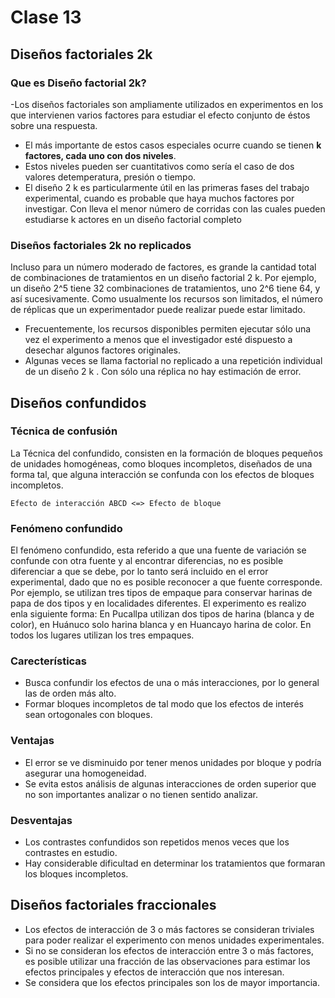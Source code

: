 # Clase 13
## Diseños factoriales 2k
### Que es Diseño factorial 2k?

-Los diseños factoriales son ampliamente utilizados en experimentos en los que intervienen varios factores para estudiar el efecto conjunto de éstos sobre una respuesta.
- El más importante de estos casos especiales ocurre cuando se tienen **k factores, cada uno con dos niveles**.
- Estos niveles pueden ser cuantitativos como sería el caso de dos valores detemperatura, presión o tiempo.
- El diseño 2 k es particularmente útil en las primeras fases del trabajo experimental, cuando es probable que haya muchos factores por investigar. Con lleva el menor número de corridas con las cuales pueden estudiarse k actores en un diseño factorial completo

### Diseños factoriales 2k no replicados
Incluso para un número moderado de factores, es grande la cantidad total de combinaciones de tratamientos en un diseño factorial 2 k. Por ejemplo, un diseño 2^5 tiene 32 combinaciones de tratamientos, uno 2^6 tiene 64, y así
sucesivamente. Como usualmente los recursos son limitados, el número de
réplicas que un experimentador puede realizar puede estar limitado.
- Frecuentemente, los recursos disponibles permiten ejecutar sólo una vez el experimento a menos que el investigador esté dispuesto a desechar algunos factores originales.
- Algunas veces se llama factorial no replicado a una repetición individual de un diseño 2 k . Con sólo una réplica no hay estimación de error.

## Diseños confundidos

### Técnica de confusión
La Técnica del confundido, consisten en la formación de bloques pequeños de unidades homogéneas, como bloques incompletos, diseñados de una forma tal, que alguna interacción se confunda con los efectos de bloques incompletos.

    Efecto de interacción ABCD <=> Efecto de bloque
### Fenómeno confundido
El fenómeno confundido, esta referido a que una fuente de variación se confunde con otra fuente y al encontrar diferencias, no es posible diferenciar a que se debe, por lo tanto será incluido en el error experimental, dado que no es posible reconocer a que fuente corresponde. Por ejemplo, se utilizan tres tipos de empaque para conservar harinas de papa de dos tipos y en localidades diferentes. El experimento es realizo enla siguiente forma: En Pucallpa utilizan dos tipos de harina (blanca y de color), en Huánuco solo harina blanca y en Huancayo harina de color. En todos los lugares utilizan los tres empaques.

### Carecterísticas
- Busca confundir los efectos de una o más interacciones, por lo general las de orden más alto.
- Formar bloques incompletos de tal modo que los efectos de interés sean ortogonales con bloques.

### Ventajas
- El error se ve disminuido por tener menos unidades por bloque y podría asegurar una homogeneidad.
- Se evita estos análisis de algunas interacciones de orden superior que no son importantes analizar o no tienen sentido analizar.

### Desventajas
- Los contrastes confundidos son repetidos menos veces que los contrastes en estudio.
- Hay considerable dificultad en determinar los tratamientos que formaran los bloques incompletos.

## Diseños factoriales fraccionales 
- Los efectos de interacción de 3 o más factores se consideran triviales para poder realizar el experimento con menos unidades experimentales.
- Si no se consideran los efectos de interacción entre 3 o más factores, es posible utilizar una fracción de las observaciones para estimar los efectos principales y efectos de interacción que nos interesan.
- Se considera que los efectos principales son los de mayor importancia.
